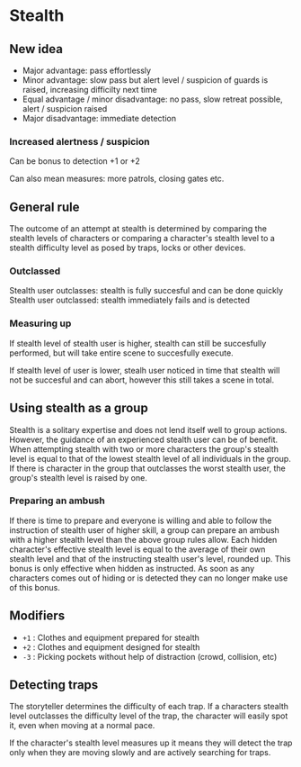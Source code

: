 # Stealth

## New idea

- Major advantage: pass effortlessly
- Minor advantage: slow pass but alert level / suspicion of guards is raised, increasing difficilty next time
- Equal advantage / minor disadvantage: no pass, slow retreat possible, alert / suspicion raised
- Major disadvantage: immediate detection

### Increased alertness / suspicion

Can be bonus to detection +1 or +2

Can also mean measures: more patrols, closing gates etc.

## General rule

The outcome of an attempt at stealth is determined by comparing the stealth levels of characters or comparing a character's stealth level to a stealth difficulty level as posed by traps, locks or other devices.

### Outclassed

Stealth user outclasses: stealth is fully succesful and can be done quickly
Stealth user outclassed: stealth immediately fails and is detected

### Measuring up

If stealth level of stealth user is higher, stealth can still be succesfully performed, but will take entire scene to succesfully execute.

If stealth level of user is lower, stealh user noticed in time that stealth will not be succesful and can abort, however this still takes a scene in total.

## Using stealth as a group

Stealth is a solitary expertise and does not lend itself well to group actions. However, the guidance of an experienced stealth user can be of benefit. When attempting stealth with two or more characters the group's stealth level is equal to that of the lowest stealth level of all individuals in the group. If there is character in the group that outclasses the worst stealth user, the group's stealth level is raised by one.

### Preparing an ambush

If there is time to prepare and everyone is willing and able to follow the instruction of stealth user of higher skill, a group can prepare an ambush with a higher stealth level than the above group rules allow. Each hidden character's effective stealth level is equal to the average of their own stealth level and that of the instructing stealth user's level, rounded up. This bonus is only effective when hidden as instructed. As soon as any characters comes out of hiding or is detected they can no longer make use of this bonus.
 
## Modifiers

- `+1` : Clothes and equipment prepared for stealth
- `+2` : Clothes and equipment designed for stealth
- `-3` : Picking pockets without help of distraction (crowd, collision, etc)

## Detecting traps

The storyteller determines the difficulty of each trap. If a characters stealth level outclasses the difficulty level of the trap, the character will easily spot it, even when moving at a normal pace.

If the character's stealth level measures up it means they will detect the trap only when they are moving slowly and are actively searching for traps.

